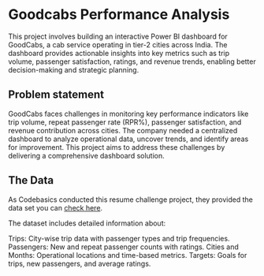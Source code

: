 # Goodcabs Performance Analysis

This project involves building an interactive Power BI dashboard for GoodCabs, a cab service operating in tier-2 cities across India. The dashboard provides actionable insights into key metrics such as trip volume, passenger satisfaction, ratings, and revenue trends, enabling better decision-making and strategic planning.

## Problem statement

GoodCabs faces challenges in monitoring key performance indicators like trip volume, repeat passenger rate (RPR%), passenger satisfaction, and revenue contribution across cities. The company needed a centralized dashboard to analyze operational data, uncover trends, and identify areas for improvement. This project aims to address these challenges by delivering a comprehensive dashboard solution.

## The Data
As Codebasics conducted this resume challenge project, they provided the data set  you can [check here](https://codebasics.io/challenge/codebasics-resume-project-challenge/16).

The dataset includes detailed information about:

Trips: City-wise trip data with passenger types and trip frequencies.  
Passengers: New and repeat passenger counts with ratings.
Cities and Months: Operational locations and time-based metrics.
Targets: Goals for trips, new passengers, and average ratings.
